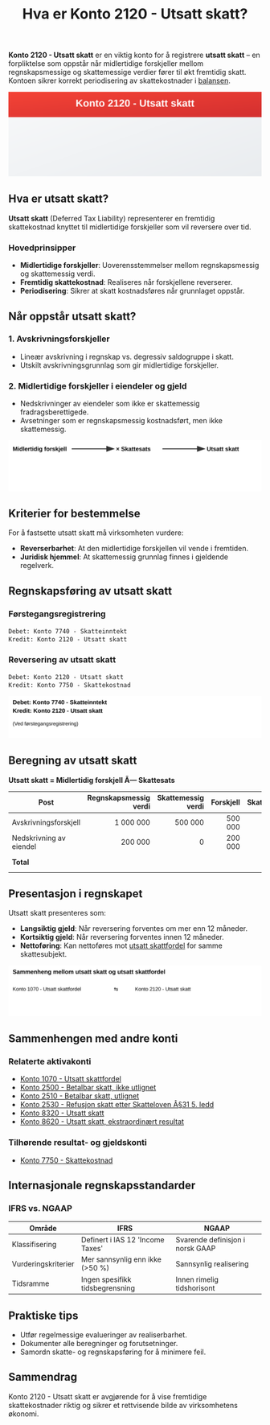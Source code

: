 ﻿---
title: "Hva er Konto 2120 - Utsatt skatt?"
seoTitle: "2120-utsatt-skatt"
description: '**Konto 2120 - Utsatt skatt** er en viktig konto for å registrere **utsatt skatt** – en forpliktelse som oppstår når midlertidige forskjeller mellom regnsk...'
---

**Konto 2120 - Utsatt skatt** er en viktig konto for å registrere **utsatt skatt** – en forpliktelse som oppstår når midlertidige forskjeller mellom regnskapsmessige og skattemessige verdier fører til økt fremtidig skatt. Kontoen sikrer korrekt periodisering av skattekostnader i [balansen](/blogs/regnskap/hva-er-balanse "Hva er Balanse?").

![Illustrasjon av konto 2120 utsatt skatt](2120-utsatt-skatt-image.svg)

## Hva er utsatt skatt?

**Utsatt skatt** (Deferred Tax Liability) representerer en fremtidig skattekostnad knyttet til midlertidige forskjeller som vil reversere over tid.

### Hovedprinsipper

* **Midlertidige forskjeller**: Uoverensstemmelser mellom regnskapsmessig og skattemessig verdi.
* **Fremtidig skattekostnad**: Realiseres når forskjellene reverserer.
* **Periodisering**: Sikrer at skatt kostnadsføres når grunnlaget oppstår.

## Når oppstår utsatt skatt?

### 1. Avskrivningsforskjeller

* Lineær avskrivning i regnskap vs. degressiv saldogruppe i skatt.
* Utskilt avskrivningsgrunnlag som gir midlertidige forskjeller.

### 2. Midlertidige forskjeller i eiendeler og gjeld

* Nedskrivninger av eiendeler som ikke er skattemessig fradragsberettigede.
* Avsetninger som er regnskapsmessig kostnadsført, men ikke skattemessig.

![Prosess for beregning av utsatt skatt](utsatt-skatt-beregning.svg)

## Kriterier for bestemmelse

For å fastsette utsatt skatt må virksomheten vurdere:

* **Reverserbarhet**: At den midlertidige forskjellen vil vende i fremtiden.
* **Juridisk hjemmel**: At skattemessig grunnlag finnes i gjeldende regelverk.

## Regnskapsføring av utsatt skatt

### Førstegangsregistrering

```
Debet: Konto 7740 - Skatteinntekt
Kredit: Konto 2120 - Utsatt skatt
```

### Reversering av utsatt skatt

```
Debet: Konto 2120 - Utsatt skatt
Kredit: Konto 7750 - Skattekostnad
```

![Regnskapsføring av utsatt skatt](utsatt-skatt-regnskapsforing.svg)

## Beregning av utsatt skatt

**Utsatt skatt = Midlertidig forskjell Ã— Skattesats**

| Post                              | Regnskapsmessig verdi | Skattemessig verdi | Forskjell  | Skattesats | Utsatt skatt |
|-----------------------------------|-----------------------:|-------------------:|-----------:|-----------:|-------------:|
| Avskrivningsforskjell             |             1 000 000  |            500 000 |     500 000| 25 %      |      125 000 |
| Nedskrivning av eiendel           |               200 000  |              0     |     200 000| 25 %      |       50 000 |
| **Total**                         |                        |                     |            |           | **175 000** |

## Presentasjon i regnskapet

Utsatt skatt presenteres som:

* **Langsiktig gjeld**: Når reversering forventes om mer enn 12 måneder.
* **Kortsiktig gjeld**: Når reversering forventes innen 12 måneder.
* **Nettoføring**: Kan nettoføres mot [utsatt skattfordel](/blogs/kontoplan/1070-utsatt-skattfordel "Konto 1070 - Utsatt skattfordel") for samme skattesubjekt.

![Sammenheng mellom utsatt skatt og andre konti](utsatt-skatt-sammenheng.svg)

## Sammenhengen med andre konti

### Relaterte aktivakonti

* [Konto 1070 - Utsatt skattfordel](/blogs/kontoplan/1070-utsatt-skattfordel "Konto 1070 - Utsatt skattfordel")
* [Konto 2500 - Betalbar skatt, ikke utlignet](/blogs/kontoplan/2500-betalbar-skatt-ikke-utlignet "Konto 2500 - Betalbar skatt, ikke utlignet")
* [Konto 2510 - Betalbar skatt, utlignet](/blogs/kontoplan/2510-betalbar-skatt-utlignet "Konto 2510 - Betalbar skatt, utlignet")
* [Konto 2530 - Refusjon skatt etter Skatteloven Â§31 5. ledd](/blogs/kontoplan/2530-refusjon-skatt-etter-skatteloven-31-5-ledd "Konto 2530 - Refusjon skatt etter Skatteloven Â§31 5. ledd")
* [Konto 8320 - Utsatt skatt](/blogs/kontoplan/8320-utsatt-skatt "Konto 8320 - Utsatt skatt")
* [Konto 8620 - Utsatt skatt, ekstraordinært resultat](/blogs/kontoplan/8620-utsatt-skatt-ekstraordinart-resultat "Konto 8620 - Utsatt skatt, ekstraordinært resultat")

### Tilhørende resultat- og gjeldskonti

* [Konto 7750 - Skattekostnad](/blogs/kontoplan/7750-skattekostnad "Konto 7750 - Skattekostnad")

## Internasjonale regnskapsstandarder

### IFRS vs. NGAAP

| Område                | IFRS                                 | NGAAP                                   |
|-----------------------|--------------------------------------|-----------------------------------------|
| Klassifisering        | Definert i IAS 12 'Income Taxes'     | Svarende definisjon i norsk GAAP       |
| Vurderingskriterier   | Mer sannsynlig enn ikke (>50 %)      | Sannsynlig realisering                  |
| Tidsramme             | Ingen spesifikk tidsbegrensning      | Innen rimelig tidshorisont              |

## Praktiske tips

* Utfør regelmessige evalueringer av realiserbarhet.
* Dokumenter alle beregninger og forutsetninger.
* Samordn skatte- og regnskapsføring for å minimere feil.

## Sammendrag

Konto 2120 - Utsatt skatt er avgjørende for å vise fremtidige skattekostnader riktig og sikrer et rettvisende bilde av virksomhetens økonomi.






